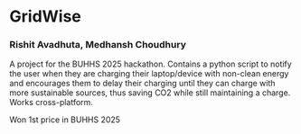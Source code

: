 # GridWise
### Rishit Avadhuta, Medhansh Choudhury

A project for the BUHHS 2025 hackathon. Contains a python script to notify the user when they are charging their laptop/device with non-clean energy and encourages them to delay their charging until they can charge with more sustainable sources, thus saving CO2 while still maintaining a charge. Works cross-platform.

Won 1st price in BUHHS 2025
